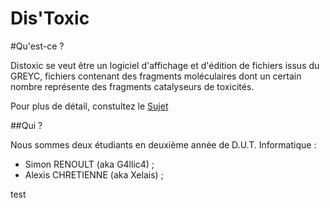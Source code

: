 Dis'Toxic
=========

#Qu'est-ce ?


Distoxic se veut être un logiciel d'affichage et d'édition de fichiers issus du GREYC, fichiers contenant des fragments moléculaires dont un certain nombre représente des fragments catalyseurs de toxicités.

Pour plus de détail, constultez le [Sujet](http://gpoezevara.free.fr/files/school/projet.pdf)

##Qui ?

Nous sommes deux étudiants en deuxième année de D.U.T. Informatique :

*  Simon RENOULT (aka G4llic4) ;
*  Alexis CHRETIENNE (aka Xelais) ;

test
